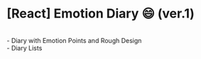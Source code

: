 # [React] Emotion Diary 😄 (ver.1)
<br/>
- Diary with Emotion Points and Rough Design<br/>
- Diary Lists
